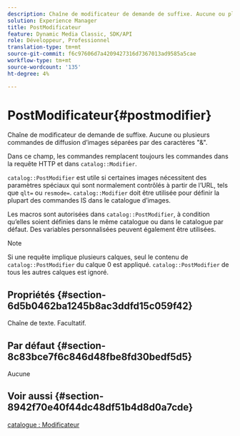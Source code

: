 ```yaml
---
description: Chaîne de modificateur de demande de suffixe. Aucune ou plusieurs commandes de diffusion d’images séparées par des caractères "&".
solution: Experience Manager
title: PostModificateur
feature: Dynamic Media Classic, SDK/API
role: Développeur, Professionnel
translation-type: tm+mt
source-git-commit: f6c97606d7a4209427316d7367013ad9585a5cae
workflow-type: tm+mt
source-wordcount: '135'
ht-degree: 4%

---
```



# PostModificateur{#postmodifier}

Chaîne de modificateur de demande de suffixe. Aucune ou plusieurs commandes de diffusion d’images séparées par des caractères &quot;&amp;&quot;.

Dans ce champ, les commandes remplacent toujours les commandes dans la requête HTTP et dans `catalog::Modifier`.

`catalog::PostModifier` est utile si certaines images nécessitent des paramètres spéciaux qui sont normalement contrôlés à partir de l’URL, tels que  `qlt=` ou  `resmode=`. `catalog::Modifier` doit être utilisée pour définir la plupart des commandes IS dans le catalogue d’images.

Les macros sont autorisées dans `catalog::PostModifier`, à condition qu’elles soient définies dans le même catalogue ou dans le catalogue par défaut. Des variables personnalisées peuvent également être utilisées.

>[!NOTE]
>
>Si une requête implique plusieurs calques, seul le contenu de `catalog::PostModifier` du calque 0 est appliqué. `catalog::PostModifier` de tous les autres calques est ignoré.

## Propriétés {#section-6d5b0462ba1245b8ac3ddfd15c059f42}

Chaîne de texte. Facultatif.

## Par défaut {#section-8c83bce7f6c846d48fbe8fd30bedf5d5}

Aucune

## Voir aussi {#section-8942f70e40f44dc48df51b4d8d0a7cde}

[catalogue : Modificateur](../../../../../../is-api/image-catalog/image-serving-api-ref/c-image-catalog-reference/c-image-svg-data-reference/c-image-data-reference/r-modifier-cat.md#reference-d2c6884b3a2248fab81a112d27969834)
